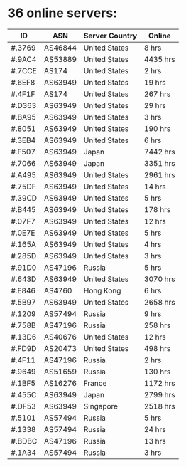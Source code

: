 # 36 online servers:

| ID | ASN | Server Country | Online |
| ------ | ------ | ------ | ------ |
| #.3769 | AS46844 | United States | 8 hrs |
| #.9AC4 | AS53889 | United States | 4435 hrs |
| #.7CCE | AS174 | United States | 2 hrs |
| #.6EF8 | AS63949 | United States | 19 hrs |
| #.4F1F | AS174 | United States | 267 hrs |
| #.D363 | AS63949 | United States | 29 hrs |
| #.BA95 | AS63949 | United States | 3 hrs |
| #.8051 | AS63949 | United States | 190 hrs |
| #.3EB4 | AS63949 | United States | 6 hrs |
| #.F507 | AS63949 | Japan | 7442 hrs |
| #.7066 | AS63949 | Japan | 3351 hrs |
| #.A495 | AS63949 | United States | 2961 hrs |
| #.75DF | AS63949 | United States | 14 hrs |
| #.39CD | AS63949 | United States | 5 hrs |
| #.B445 | AS63949 | United States | 178 hrs |
| #.07F7 | AS63949 | United States | 12 hrs |
| #.0E7E | AS63949 | United States | 5 hrs |
| #.165A | AS63949 | United States | 4 hrs |
| #.285D | AS63949 | United States | 3 hrs |
| #.91D0 | AS47196 | Russia | 5 hrs |
| #.643D | AS63949 | United States | 3070 hrs |
| #.E846 | AS4760 | Hong Kong | 6 hrs |
| #.5B97 | AS63949 | United States | 2658 hrs |
| #.1209 | AS57494 | Russia | 9 hrs |
| #.758B | AS47196 | Russia | 258 hrs |
| #.13D6 | AS40676 | United States | 12 hrs |
| #.FD9D | AS20473 | United States | 498 hrs |
| #.4F11 | AS47196 | Russia | 2 hrs |
| #.9649 | AS51659 | Russia | 130 hrs |
| #.1BF5 | AS16276 | France | 1172 hrs |
| #.455C | AS63949 | Japan | 2799 hrs |
| #.DF53 | AS63949 | Singapore | 2518 hrs |
| #.5101 | AS57494 | Russia | 5 hrs |
| #.1338 | AS57494 | Russia | 24 hrs |
| #.BDBC | AS47196 | Russia | 13 hrs |
| #.1A34 | AS57494 | Russia | 3 hrs |

